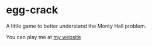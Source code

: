 # egg-crack

A little game to better understand the Monty Hall problem.

You can play me at [my website](https://hlehv.github.io/egg-crack)
